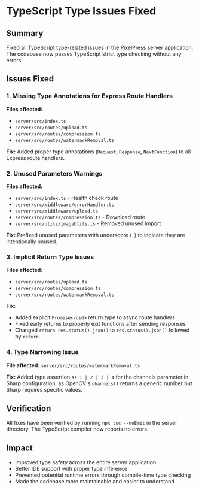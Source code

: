 # TypeScript Type Issues Fixed

## Summary
Fixed all TypeScript type-related issues in the PixelPress server application. The codebase now passes TypeScript strict type checking without any errors.

## Issues Fixed

### 1. Missing Type Annotations for Express Route Handlers
**Files affected:**
- `server/src/index.ts`
- `server/src/routes/upload.ts`
- `server/src/routes/compression.ts`
- `server/src/routes/watermarkRemoval.ts`

**Fix:** Added proper type annotations (`Request`, `Response`, `NextFunction`) to all Express route handlers.

### 2. Unused Parameters Warnings
**Files affected:**
- `server/src/index.ts` - Health check route
- `server/src/middleware/errorHandler.ts`
- `server/src/middleware/upload.ts`
- `server/src/routes/compression.ts` - Download route
- `server/src/utils/imageUtils.ts` - Removed unused import

**Fix:** Prefixed unused parameters with underscore (`_`) to indicate they are intentionally unused.

### 3. Implicit Return Type Issues
**Files affected:**
- `server/src/routes/upload.ts`
- `server/src/routes/compression.ts`
- `server/src/routes/watermarkRemoval.ts`

**Fix:** 
- Added explicit `Promise<void>` return type to async route handlers
- Fixed early returns to properly exit functions after sending responses
- Changed `return res.status().json()` to `res.status().json()` followed by `return`

### 4. Type Narrowing Issue
**File affected:** `server/src/routes/watermarkRemoval.ts`

**Fix:** Added type assertion `as 1 | 2 | 3 | 4` for the channels parameter in Sharp configuration, as OpenCV's `channels()` returns a generic number but Sharp requires specific values.

## Verification
All fixes have been verified by running `npx tsc --noEmit` in the server directory. The TypeScript compiler now reports no errors.

## Impact
- Improved type safety across the entire server application
- Better IDE support with proper type inference
- Prevented potential runtime errors through compile-time type checking
- Made the codebase more maintainable and easier to understand